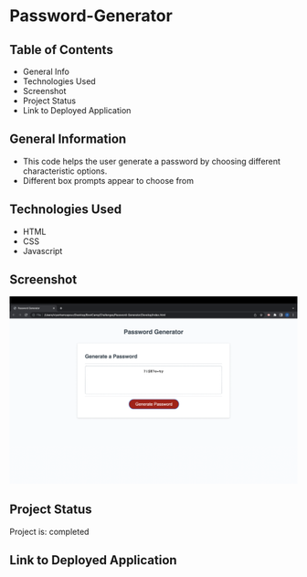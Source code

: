 # Password-Generator 

## Table of Contents
* General Info
* Technologies Used
* Screenshot
* Project Status
* Link to Deployed Application

## General Information
* This code helps the user generate a password by choosing different characteristic options.
* Different box prompts appear to choose from

## Technologies Used
* HTML
* CSS
* Javascript

## Screenshot
![SCREENSHOT](./images/PWSCREENSHOT.png)

## Project Status
Project is: completed

## Link to Deployed Application
